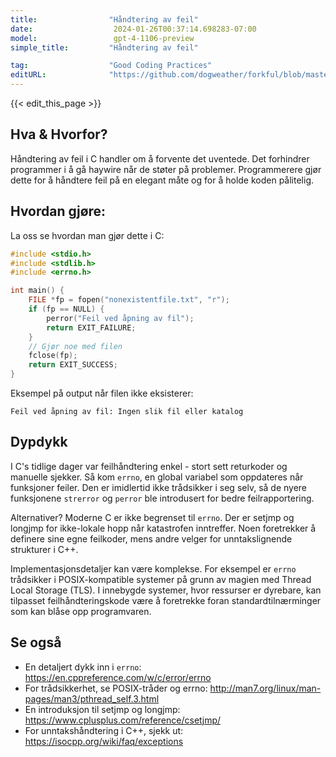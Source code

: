 ```yaml
---
title:                "Håndtering av feil"
date:                  2024-01-26T00:37:14.698283-07:00
model:                 gpt-4-1106-preview
simple_title:         "Håndtering av feil"

tag:                  "Good Coding Practices"
editURL:              "https://github.com/dogweather/forkful/blob/master/content/no/c/handling-errors.md"
---
```


{{< edit_this_page >}}

## Hva & Hvorfor?
Håndtering av feil i C handler om å forvente det uventede. Det forhindrer programmer i å gå haywire når de støter på problemer. Programmerere gjør dette for å håndtere feil på en elegant måte og for å holde koden pålitelig.

## Hvordan gjøre:

La oss se hvordan man gjør dette i C:

```C
#include <stdio.h>
#include <stdlib.h>
#include <errno.h>

int main() {
    FILE *fp = fopen("nonexistentfile.txt", "r");
    if (fp == NULL) {
        perror("Feil ved åpning av fil");
        return EXIT_FAILURE;
    }
    // Gjør noe med filen
    fclose(fp);
    return EXIT_SUCCESS;
}
```

Eksempel på output når filen ikke eksisterer:
```
Feil ved åpning av fil: Ingen slik fil eller katalog
```

## Dypdykk

I C's tidlige dager var feilhåndtering enkel - stort sett returkoder og manuelle sjekker. Så kom `errno`, en global variabel som oppdateres når funksjoner feiler. Den er imidlertid ikke trådsikker i seg selv, så de nyere funksjonene `strerror` og `perror` ble introdusert for bedre feilrapportering.

Alternativer? Moderne C er ikke begrenset til `errno`. Der er setjmp og longjmp for ikke-lokale hopp når katastrofen inntreffer. Noen foretrekker å definere sine egne feilkoder, mens andre velger for unntakslignende strukturer i C++.

Implementasjonsdetaljer kan være komplekse. For eksempel er `errno` trådsikker i POSIX-kompatible systemer på grunn av magien med Thread Local Storage (TLS). I innebygde systemer, hvor ressurser er dyrebare, kan tilpasset feilhåndteringskode være å foretrekke foran standardtilnærminger som kan blåse opp programvaren.

## Se også

- En detaljert dykk inn i `errno`: https://en.cppreference.com/w/c/error/errno
- For trådsikkerhet, se POSIX-tråder og errno: http://man7.org/linux/man-pages/man3/pthread_self.3.html
- En introduksjon til setjmp og longjmp: https://www.cplusplus.com/reference/csetjmp/
- For unntakshåndtering i C++, sjekk ut: https://isocpp.org/wiki/faq/exceptions
